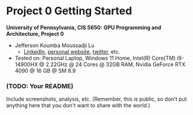 Project 0 Getting Started
====================

**University of Pennsylvania, CIS 5650: GPU Programming and Architecture, Project 0**

* Jefferson Koumba Moussadji Lu
  * [LinkedIn](https://www.linkedin.com/in/-jeff-koumba-0b356721b/), [personal website](), [twitter](), etc.
* Tested on: Personal Laptop, Windows 11 Home, Intel(R) Core(TM) i9-14900HX @ 2.22GHz @ 24 Cores @ 32GB RAM, Nvidia GeForce RTX 4090 @ 16 GB @  SM 8.9 

### (TODO: Your README)

Include screenshots, analysis, etc. (Remember, this is public, so don't put
anything here that you don't want to share with the world.)
